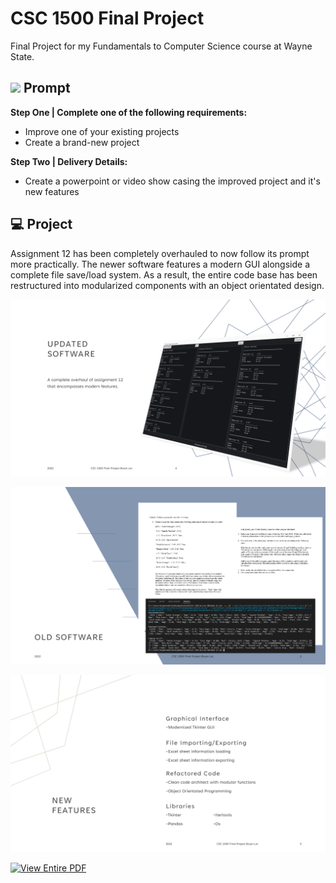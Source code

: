# CSC 1500 Final Project
Final Project for my Fundamentals to Computer Science course at Wayne State.
  
## <img src="https://media0.giphy.com/media/RH7HREzgpzUuWMeFJu/giphy.gif?cid=790b761111cd02c1fc06e8cf4185e445d8835be891d28b5f&rid=giphy.gif&ct=s" width="42px" /> Prompt 
**Step One | Complete one of the following requirements:**
-	Improve one of your existing projects
-	Create a brand-new project  
  
**Step Two | Delivery Details:**
-	Create a powerpoint or video show casing the improved project and it's new features
  
## 💻 Project
Assignment 12 has been completely overhauled to now follow its prompt more practically. The newer software features a modern GUI alongside a complete file save/load system. As a result, the entire code base has been restructured into modularized components with an object orientated design.
  
![Updated Software Image](readme_img/fpimage1.png?raw=true)  
  
![Old Version](readme_img/fpimage2.png?raw=true)  
  
![New Features](readme_img/fpimage3.png?raw=true)
  

[![View Entire PDF](https://img.shields.io/badge/View_Entire_PDF-2C64BA?style=for-the-badge)](Salary_Manager_Calculator_Delivery.pdf)
